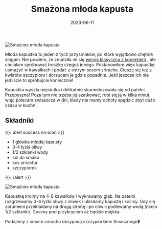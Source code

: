 ﻿---
title: "Smażona młoda kapusta"
date: 2023-06-11
categories:
- dania główne
tags:
- kapusta
- wegetariańskie
- wegańskie
- bez laktozy
thumbnailImagePosition: "top"
---
![Smażona młoda kapusta](/img/Smazona-mloda-kapusta/Smazona-mloda-kapusta-1.jpg)

Młoda kapustka to jeden z tych przysmaków, po które wyjątkowo chętnie sięgam. Nie powiem, że znudziła mi się [wersja klasyczna z koperkiem](https://wegeinie.pl/2023/05/m%C5%82oda-kapusta-z-koperkiem/) , ale chciałam spróbować troszkę czegoś innego. Postanowiłam więc kapustkę usmażyć w kawałkach i podać z ostrym sosem sriracha. Cieszę się też z kwiatów szczypioru i dorzucam je gdzie popadnie. Jeśli jeszcze ich nie jedliście to spróbujcie koniecznie! 
<!--more-->
Kapustka wyszła mięciutka i delikatnie skarmelozowała się od patelni. Przepyszna! Poza tym nie trzeba jej szatkować, robi się ją w kilka minut, więc polecam zwłaszcza w dni, kiedy nie mamy ochoty spędzić zbyt dużo czasu w kuchni. 

## Składniki
{{< alert success no-icon >}}
- 1 główka młodej kapusty
- 3-4 łyżki oliwy
- 1/2 szklanki wody
- sól do smaku
- sos sriracha
- szczypiorek

{{< /alert >}}

![Smażona młoda kapusta](/img/Smazona-mloda-kapusta/Smazona-mloda-kapusta-2.jpg)

Kapustkę kroimy na 4-6 kawałków i wykrawamy głąb.
Na patelni rozgrzewamy 3-4 łyżki oliwy z oliwek i układamy kapustę i solimy. Gdy się zarumieni przekładamy na drugą stronę i po chwili podlewamy wodą (około 1/2 szklanki). Dusimy pod przykryciem aż będzie miękka.

Podajemy z sosem sriracha obsypaną szczypiorkiem
Smacznego❣️
 
